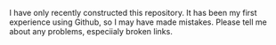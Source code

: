 I have only recently constructed this repository. It has been my first experience using Github, so I may have made mistakes. Please tell me about any problems, especiialy broken links.
